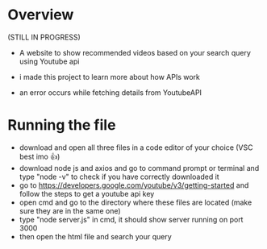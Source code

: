 # Overview
(STILL IN PROGRESS)
- A website to show recommended videos based on your search query using Youtube api

- i made this project to learn more about how APIs work
- an error occurs while fetching details from YoutubeAPI


# Running the file
- download and open all three files in a code editor of your choice (VSC best imo 👍)
- download node js and axios and go to command prompt or terminal and type
  "node -v" to check if you have correctly downloaded it
- go to https://developers.google.com/youtube/v3/getting-started and follow the steps to get a youtube api key
- open cmd and go to the directory where these files are located (make sure they are in the same one)
- type "node server.js" in cmd, it should show server running on port 3000
- then open the html file and search your query
